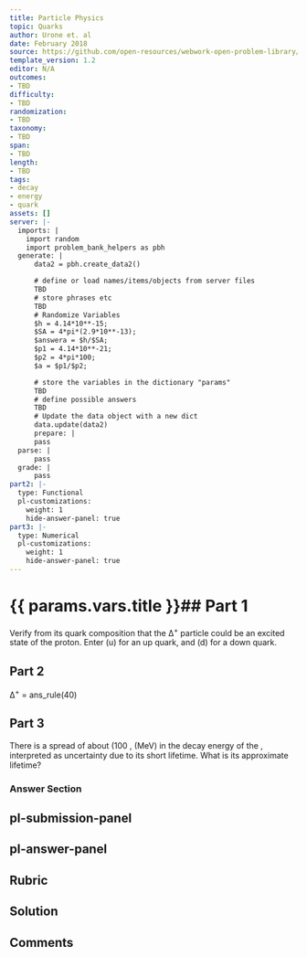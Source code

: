 ```yaml
---
title: Particle Physics
topic: Quarks
author: Urone et. al
date: February 2018
source: https://github.com/open-resources/webwork-open-problem-library/tree/master/Contrib/BrockPhysics/College_Physics_Urone/33.Particle_Physics/33-05.Quarks/NU_U17-33-05-001.pg
template_version: 1.2
editor: N/A
outcomes:
- TBD
difficulty:
- TBD
randomization:
- TBD
taxonomy:
- TBD
span:
- TBD
length:
- TBD
tags:
- decay
- energy
- quark
assets: []
server: |-
  imports: |
    import random
    import problem_bank_helpers as pbh
  generate: |
      data2 = pbh.create_data2()

      # define or load names/items/objects from server files
      TBD
      # store phrases etc
      TBD
      # Randomize Variables
      $h = 4.14*10**-15;
      $SA = 4*pi*(2.9*10**-13);
      $answera = $h/$SA;
      $p1 = 4.14*10**-21;
      $p2 = 4*pi*100;
      $a = $p1/$p2;

      # store the variables in the dictionary "params"
      TBD
      # define possible answers
      TBD
      # Update the data object with a new dict
      data.update(data2)
      prepare: |
      pass
  parse: |
      pass
  grade: |
      pass
part2: |-
  type: Functional
  pl-customizations:
    weight: 1
    hide-answer-panel: true
part3: |-
  type: Numerical
  pl-customizations:
    weight: 1
    hide-answer-panel: true
---
```


# {{ params.vars.title }}## Part 1 
Verify from its quark composition that the <mtext>Δ</mtext><sup>+</sup> particle could be an excited state of the proton. Enter (u) for an up quark, and (d) for a down quark. 
## Part 2 
<mtext>Δ</mtext><sup>+</sup> = ans_rule(40) 
## Part 3 
There is a spread of about (100 , (MeV) in the decay energy of the , interpreted as uncertainty due to its short lifetime. What is its approximate lifetime? 


### Answer Section 


## pl-submission-panel 


## pl-answer-panel 


## Rubric 


## Solution 


## Comments 


